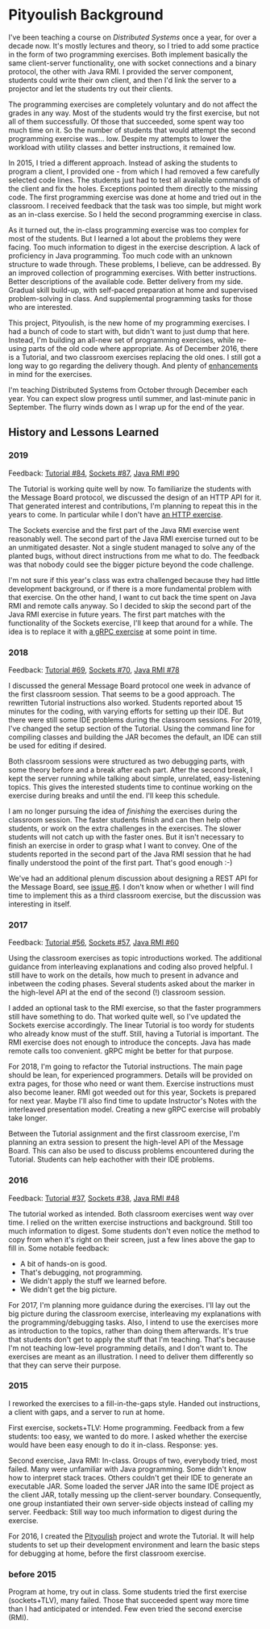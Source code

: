 # Pityoulish Background

I've been teaching a course on _Distributed Systems_ once a year, for over a decade now. It's mostly lectures and theory, so I tried to add some practice in the form of two programming exercises. Both implement basically the same client-server functionality, one with socket connections and a binary protocol, the other with Java RMI. I provided the server component, students could write their own client, and then I'd link the server to a projector and let the students try out their clients.

The programming exercises are completely voluntary and do not affect the grades in any way. Most of the students would try the first exercise, but not all of them successfully. Of those that succeeded, some spent way too much time on it. So the number of students that would attempt the second programming exercise was... low. Despite my attempts to lower the workload with utility classes and better instructions, it remained low.

In 2015, I tried a different approach. Instead of asking the students to program a client, I provided one - from which I had removed a few carefully selected code lines. The students just had to test all available commands of the client and fix the holes. Exceptions pointed them directly to the missing code.
The first programming exercise was done at home and tried out in the classroom. I received feedback that the task was too simple, but might work as an in-class exercise. So I held the second programming exercise in class.

As it turned out, the in-class programming exercise was too complex for most of the students. But I learned a lot about the problems they were facing. Too much information to digest in the exercise description. A lack of proficiency in Java programming. Too much code with an unknown structure to wade through.
These problems, I believe, can be addressed. By an improved collection of programming exercises. With better instructions. Better descriptions of the available code. Better delivery from my side. Gradual skill build-up, with self-paced preparation at home and supervised problem-solving in class. And supplemental programming tasks for those who are interested.

This project, Pityoulish, is the new home of my programming exercises. I had a bunch of code to start with, but didn't want to just dump that here. Instead, I'm building an all-new set of programming exercises, while re-using parts of the old code where appropriate. As of December 2016, there is a Tutorial, and two classroom exercises replacing the old ones. I still got a long way to go regarding the delivery though. And plenty of [enhancements](https://github.com/rolandweber/pityoulish/issues?q=is%3Aissue+is%3Aopen+label%3Aenhancement) in mind for the exercises.

I'm teaching Distributed Systems from October through December each year. You can expect slow progress until summer, and last-minute panic in September. The flurry winds down as I wrap up for the end of the year.

## History and Lessons Learned

### 2019

Feedback:
[Tutorial #84](https://github.com/rolandweber/pityoulish/issues/84),
[Sockets #87](https://github.com/rolandweber/pityoulish/issues/87),
[Java RMI #90](https://github.com/rolandweber/pityoulish/issues/90)

The Tutorial is working quite well by now.
To familiarize the students with the Message Board protocol, we discussed
the design of an HTTP API for it. That generated interest and contributions,
I'm planning to repeat this in the years to come. In particular while I don't
have [an HTTP exercise](https://github.com/rolandweber/pityoulish/issues/6).

The Sockets exercise and the first part of the Java RMI exercise went
reasonably well. The second part of the Java RMI exercise turned out to be
an unmitigated desaster. Not a single student managed to solve any of the
planted bugs, without direct instructions from me what to do. The feedback
was that nobody could see the bigger picture beyond the code challenge.

I'm not sure if this year's class was extra challenged because they had
little development background, or if there is a more fundamental problem
with that exercise. On the other hand, I want to cut back the time spent
on Java RMI and remote calls anyway. So I decided to skip the second part
of the Java RMI exercise in future years. The first part matches with the
functionality of the Sockets exercise, I'll keep that around for a while.
The idea is to replace it with
[a gRPC exercise](https://github.com/rolandweber/pityoulish/issues/36)
at some point in time.


### 2018

Feedback:
[Tutorial #69](https://github.com/rolandweber/pityoulish/issues/69),
[Sockets #70](https://github.com/rolandweber/pityoulish/issues/70),
[Java RMI #78](https://github.com/rolandweber/pityoulish/issues/78)

I discussed the general Message Board protocol one week in advance of the
first classroom session. That seems to be a good approach.
The rewritten Tutorial instructions also worked. Students reported about
15 minutes for the coding, with varying efforts for setting up their IDE.
But there were still some IDE problems during the classroom sessions.
For 2019, I've changed the setup section of the Tutorial.
Using the command line for compiling classes and building the JAR
becomes the default, an IDE can still be used for editing if desired.

Both classroom sessions were structured as two debugging parts,
with some theory before and a break after each part.
After the second break, I kept the server running while talking about
simple, unrelated, easy-listening topics. This gives the interested students
time to continue working on the exercise during breaks and until the end.
I'll keep this schedule.

I am no longer pursuing the idea of _finishing_ the exercises
during the classroom session. The faster students finish and can then
help other students, or work on the extra challenges in the exercises.
The slower students will not catch up with the faster ones. But it
isn't necessary to finish an exercise in order to grasp what I want to convey.
One of the students reported in the second part of the Java RMI session
that he had finally understood the point of the first part.
That's good enough :-)

We've had an additional plenum discussion about designing a REST API
for the Message Board, see [issue #6](https://github.com/rolandweber/pityoulish/issues/6#issuecomment-429380717).
I don't know when or whether I will find time to implement this as
a third classroom exercise, but the discussion was interesting in itself.


### 2017

Feedback:
[Tutorial #56](https://github.com/rolandweber/pityoulish/issues/56),
[Sockets #57](https://github.com/rolandweber/pityoulish/issues/57),
[Java RMI #60](https://github.com/rolandweber/pityoulish/issues/60)

Using the classroom exercises as topic introductions worked. The additional guidance from interleaving explanations and coding also proved helpful. I still have to work on the details, how much to present in advance and inbetween the coding phases.
Several students asked about the marker in the high-level API at the end of the second (!) classroom session.

I added an optional task to the RMI exercise, so that the faster programmers still have something to do. That worked quite well, so I've updated the Sockets exercise accordingly.
The linear Tutorial is too wordy for students who already know must of the stuff. Still, having a Tutorial is important.
The RMI exercise does not enough to introduce the concepts. Java has made remote calls too convenient. gRPC might be better for that purpose.

For 2018, I'm going to refactor the Tutorial instructions. The main page should be lean, for experienced programmers. Details will be provided on extra pages, for those who need or want them.
Exercise instructions must also become leaner. RMI got weeded out for this year, Sockets is prepared for next year.
Maybe I'll also find time to update Instructor's Notes with the interleaved presentation model.
Creating a new gRPC exercise will probably take longer.

Between the Tutorial assignment and the first classroom exercise, I'm planning an extra session to present the high-level API of the Message Board. This can also be used to discuss problems encountered during the Tutorial. Students can help eachother with their IDE problems.


### 2016

Feedback:
[Tutorial #37](https://github.com/rolandweber/pityoulish/issues/37),
[Sockets #38](https://github.com/rolandweber/pityoulish/issues/38),
[Java RMI #48](https://github.com/rolandweber/pityoulish/issues/48)

The tutorial worked as intended. Both classroom exercises went way over time. I relied on the written exercise instructions and background. Still too much information to digest. Some students don't even notice the method to copy from when it's right on their screen, just a few lines above the gap to fill in. Some notable feedback:
* A bit of hands-on is good.
* That's debugging, not programming.
* We didn't apply the stuff we learned before.
* We didn't get the big picture.

For 2017, I'm planning more guidance during the exercises. I'll lay out the big picture during the classroom exercise, interleaving my explanations with the programming/debugging tasks. Also, I intend to use the exercises more as introduction to the topics, rather than doing them afterwards.
It's true that students don't get to apply the stuff that I'm teaching. That's because I'm not teaching low-level programming details, and I don't want to. The exercises are meant as an illustration. I need to deliver them differently so that they can serve their purpose.

### 2015
I reworked the exercises to a fill-in-the-gaps style. Handed out instructions, a client with gaps, and a server to run at home.

First exercise, sockets+TLV: Home programming. Feedback from a few students: too easy, we wanted to do more. I asked whether the exercise would have been easy enough to do it in-class. Response: yes.

Second exercise, Java RMI: In-class. Groups of two, everybody tried, most failed. Many were unfamiliar with Java programming. Some didn't know how to interpret stack traces. Others couldn't get their IDE to generate an executable JAR. Some loaded the server JAR into the same IDE project as the client JAR, totally messing up the client-server boundary. Consequently, one group instantiated their own server-side objects instead of calling my server. Feedback: Still way too much information to digest during the exercise.

For 2016,
I created the [Pityoulish](https://github.com/rolandweber/pityoulish) project and wrote the Tutorial. It will help students to set up their development environment and learn the basic steps for debugging at home, before the first classroom exercise.

### before 2015
Program at home, try out in class. Some students tried the first exercise (sockets+TLV), many failed. Those that succeeded spent way more time than I had anticipated or intended. Few even tried the second exercise (RMI).
